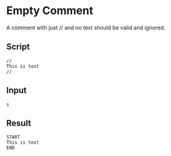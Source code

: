 # Empty Comment

A comment with just // and no text should be valid and ignored.

## Script
```cuentitos
//
This is text
//
```

## Input
```input
s
```

## Result
```result
START
This is text
END
```
